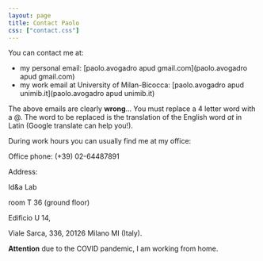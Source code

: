 ```yaml
---
layout: page
title: Contact Paolo
css: ["contact.css"]
---
```


You can contact me at:
- my personal email: [paolo.avogadro apud gmail.com](paolo.avogadro apud gmail.com)
- my work email at University of Milan-Bicocca: [paolo.avogadro apud unimib.it](paolo.avogadro apud unimib.it)  

The above emails are clearly **wrong**... You must replace a 4 letter word with a @.
The word to be replaced is the translation of the English word *at* in Latin (Google translate can help you!).

During work hours you can usually find me at my office:

Office phone: (+39) 02-64487891

Address: 

Id&a Lab

room T 36 (ground floor)

 Edificio U 14,

 Viale Sarca, 336, 20126 Milano MI (Italy).

**Attention** due to the COVID pandemic, I am working from home. 



